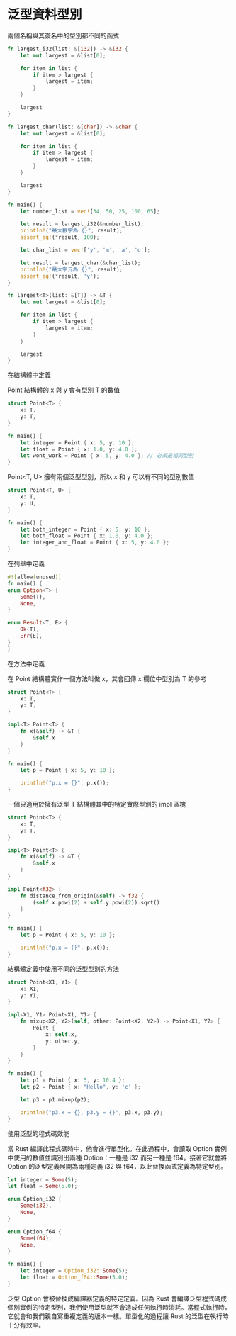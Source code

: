 # 泛型資料型別

兩個名稱與其簽名中的型別都不同的函式

```rust
fn largest_i32(list: &[i32]) -> &i32 {
    let mut largest = &list[0];

    for item in list {
        if item > largest {
            largest = item;
        }
    }

    largest
}

fn largest_char(list: &[char]) -> &char {
    let mut largest = &list[0];

    for item in list {
        if item > largest {
            largest = item;
        }
    }

    largest
}

fn main() {
    let number_list = vec![34, 50, 25, 100, 65];

    let result = largest_i32(&number_list);
    println!("最大數字為 {}", result);
    assert_eq!(*result, 100);

    let char_list = vec!['y', 'm', 'a', 'q'];

    let result = largest_char(&char_list);
    println!("最大字元為 {}", result);
    assert_eq!(*result, 'y');
}
```

```rust
fn largest<T>(list: &[T]) -> &T {
    let mut largest = &list[0];

    for item in list {
        if item > largest {
            largest = item;
        }
    }

    largest
}
```

在結構體中定義

Point<T> 結構體的 x 與 y 會有型別 T 的數值

```rust
struct Point<T> {
    x: T,
    y: T,
}

fn main() {
    let integer = Point { x: 5, y: 10 };
    let float = Point { x: 1.0, y: 4.0 };
    let wont_work = Point { x: 5, y: 4.0 }; // 必須是相同型別
}
```

Point<T, U> 擁有兩個泛型型別，所以 x 和 y 可以有不同的型別數值

```rust
struct Point<T, U> {
    x: T,
    y: U,
}

fn main() {
    let both_integer = Point { x: 5, y: 10 };
    let both_float = Point { x: 1.0, y: 4.0 };
    let integer_and_float = Point { x: 5, y: 4.0 };
}
```

在列舉中定義

```rust
#![allow(unused)]
fn main() {
enum Option<T> {
    Some(T),
    None,
}

enum Result<T, E> {
    Ok(T),
    Err(E),
}
}
```

在方法中定義

在 Point<T> 結構體實作一個方法叫做 x，其會回傳 x 欄位中型別為 T 的參考

```rust
struct Point<T> {
    x: T,
    y: T,
}

impl<T> Point<T> {
    fn x(&self) -> &T {
        &self.x
    }
}

fn main() {
    let p = Point { x: 5, y: 10 };

    println!("p.x = {}", p.x());
}
```

一個只適用於擁有泛型 T 結構體其中的特定實際型別的 impl 區塊

```rust
struct Point<T> {
    x: T,
    y: T,
}

impl<T> Point<T> {
    fn x(&self) -> &T {
        &self.x
    }
}

impl Point<f32> {
    fn distance_from_origin(&self) -> f32 {
        (self.x.powi(2) + self.y.powi(2)).sqrt()
    }
}

fn main() {
    let p = Point { x: 5, y: 10 };

    println!("p.x = {}", p.x());
}
```

結構體定義中使用不同的泛型型別的方法

```rust
struct Point<X1, Y1> {
    x: X1,
    y: Y1,
}

impl<X1, Y1> Point<X1, Y1> {
    fn mixup<X2, Y2>(self, other: Point<X2, Y2>) -> Point<X1, Y2> {
        Point {
            x: self.x,
            y: other.y,
        }
    }
}

fn main() {
    let p1 = Point { x: 5, y: 10.4 };
    let p2 = Point { x: "Hello", y: 'c' };

    let p3 = p1.mixup(p2);

    println!("p3.x = {}, p3.y = {}", p3.x, p3.y);
}
```

使用泛型的程式碼效能

當 Rust 編譯此程式碼時中，他會進行單型化。在此過程中，會讀取 Option<T> 實例中使用的數值並識別出兩種 Option<T>：一種是 i32 而另一種是 f64。接著它就會將 Option<T> 的泛型定義展開為兩種定義 i32 與 f64，以此替換函式定義為特定型別。

```rust
let integer = Some(5);
let float = Some(5.0);

enum Option_i32 {
    Some(i32),
    None,
}

enum Option_f64 {
    Some(f64),
    None,
}

fn main() {
    let integer = Option_i32::Some(5);
    let float = Option_f64::Some(5.0);
}
```

泛型 Option<T> 會被替換成編譯器定義的特定定義。因為 Rust 會編譯泛型程式碼成個別實例的特定型別，我們使用泛型就不會造成任何執行時消耗。當程式執行時，它就會和我們親自寫重複定義的版本一樣。單型化的過程讓 Rust 的泛型在執行時十分有效率。
